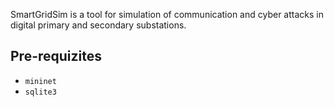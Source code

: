 SmartGridSim is a tool for simulation of communication and cyber attacks in digital primary and secondary substations.  


## Pre-requizites 

- `mininet`
- `sqlite3` 